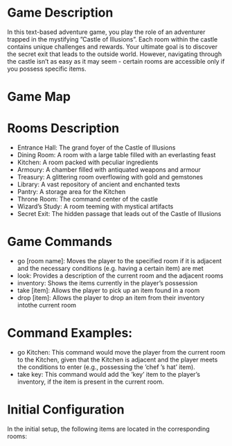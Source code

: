 # Game Description

In this text-based adventure game, you play the role of an adventurer trapped in the mystifying ”Castle of Illusions”. Each room within the castle contains unique challenges and rewards. Your ultimate goal is to discover the secret exit that leads to the outside world. However, navigating through the castle isn’t as easy as it may seem - certain rooms are accessible only if you possess specific items.

# Game Map

# Rooms Description
- Entrance Hall: The grand foyer of the Castle of Illusions
- Dining Room: A room with a large table filled with an everlasting feast
- Kitchen: A room packed with peculiar ingredients
- Armoury: A chamber filled with antiquated weapons and armour
- Treasury: A glittering room overflowing with gold and gemstones
- Library: A vast repository of ancient and enchanted texts
- Pantry: A storage area for the Kitchen
- Throne Room: The command center of the castle
- Wizard’s Study: A room teeming with mystical artifacts
- Secret Exit: The hidden passage that leads out of the Castle of Illusions

# Game Commands
- go [room name]: Moves the player to the specified room if it is adjacent and the necessary conditions (e.g. having a certain item) are met
- look: Provides a description of the current room and the adjacent rooms
- inventory: Shows the items currently in the player’s possession
- take [item]: Allows the player to pick up an item found in a room
- drop [item]: Allows the player to drop an item from their inventory intothe current room

# Command Examples:
- go Kitchen: This command would move the player from the current room to the Kitchen, given that the Kitchen is adjacent and the player meets the conditions to enter (e.g., possessing the ’chef ’s hat’ item).
- take key: This command would add the ’key’ item to the player’s inventory, if the item is present in the current room.

# Initial Configuration
In the initial setup, the following items are located in the corresponding rooms:


  



